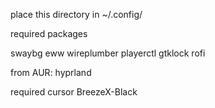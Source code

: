 place this directory in ~/.config/

required packages

swaybg
eww
wireplumber
playerctl
gtklock
rofi

from AUR:
hyprland


required cursor
BreezeX-Black